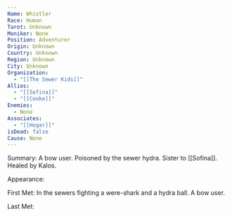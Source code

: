 ```yaml
---
Name: Whistler
Race: Human
Tarot: Unknown
Moniker: None
Position: Adventurer
Origin: Unknown
Country: Unknown
Region: Unknown
City: Unknown
Organization:
  - "[[The Sewer Kids]]"
Allies:
  - "[[Sofina]]"
  - "[[Cooke]]"
Enemies:
  - None
Associates:
  - "[[Hogar]]"
isDead: false
Cause: None
---
```

Summary:
A bow user. Poisoned by the sewer hydra. Sister to [[Sofina]]. Healed by Kalos.

Appearance: 

First Met: In the sewers fighting a were-shark and a hydra ball. A bow user.

Last Met: 

